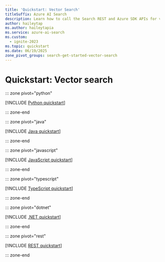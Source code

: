 ```yaml
---
title: 'Quickstart: Vector Search'
titleSuffix: Azure AI Search
description: Learn how to call the Search REST and Azure SDK APIs for vector workloads in Azure AI Search.
author: haileytap
ms.author: haileytapia
ms.service: azure-ai-search
ms.custom:
  - ignite-2023
ms.topic: quickstart
ms.date: 06/19/2025
zone_pivot_groups: search-get-started-vector-search
---
```


# Quickstart: Vector search

::: zone pivot="python"

[!INCLUDE [Python quickstart](includes/quickstarts/search-get-started-vector-python.md)]

::: zone-end

::: zone pivot="java"

[!INCLUDE [Java quickstart](includes/quickstarts/search-get-started-vector-java.md)]

::: zone-end

::: zone pivot="javascript"

[!INCLUDE [JavaScript quickstart](includes/quickstarts/search-get-started-vector-javascript.md)]

::: zone-end

::: zone pivot="typescript"

[!INCLUDE [TypeScript quickstart](includes/quickstarts/search-get-started-vector-typescript.md)]

::: zone-end

::: zone pivot="dotnet"

[!INCLUDE [.NET quickstart](includes/quickstarts/search-get-started-vector-dotnet.md)]

::: zone-end

::: zone pivot="rest"

[!INCLUDE [REST quickstart](includes/quickstarts/search-get-started-vector-rest.md)]

::: zone-end
